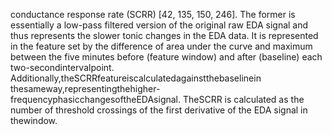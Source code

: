 conductance response rate (SCRR) [42, 135, 150, 246]. The former is essentially a low-pass
filtered version of the original raw EDA signal and thus represents the slower tonic changes
in the EDA data. It is represented in the feature set by the difference of area under the curve
and maximum between the five minutes before (feature window) and after (baseline) each
two-secondintervalpoint. Additionally,theSCRRfeatureiscalculatedagainstthebaselinein
thesameway,representingthehigher-frequencyphasicchangesoftheEDAsignal. TheSCRR
is calculated as the number of threshold crossings of the first derivative of the EDA signal in
thewindow.